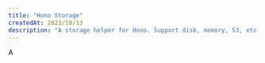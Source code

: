 ```yaml
---
title: "Hono Storage"
createdAt: 2023/10/13
description: "A storage helper for Hono. Support disk, memory, S3, etc."
---
```


A
